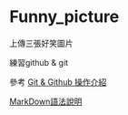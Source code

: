 # Funny_picture
上傳三張好笑圖片

練習github & git

參考 [Git & Github 操作介紹](https://www.youtube.com/watch?v=A8Bc4IhCOmM)

[MarkDown語法說明](http://markdown.tw/)
